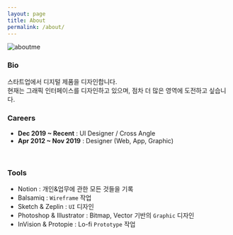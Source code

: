 ```yaml
---
layout: page
title: About
permalink: /about/
---
```


![aboutme](https://user-images.githubusercontent.com/33489620/79338094-9feebd00-7f61-11ea-8834-4923ed454682.png)

### Bio
스타트업에서 디지털 제품을 디자인합니다.<br />
현재는 그래픽 인터페이스를 디자인하고 있으며, 점차 더 많은 영역에 도전하고 싶습니다.

### Careers
- <b>Dec 2019 ~ Recent</b> : UI Designer / Cross Angle
- <b>Apr 2012 ~ Nov 2019</b> : Designer (Web, App, Graphic)
<br />

### Tools
- Notion : 개인&업무에 관한 모든 것들을 기록
- Balsamiq : <code>Wireframe</code> 작업
- Sketch & Zeplin : <code>UI</code> 디자인
- Photoshop & Illustrator : Bitmap, Vector 기반의 <code>Graphic</code> 디자인
- InVision & Protopie : Lo-fi <code>Prototype</code> 작업
